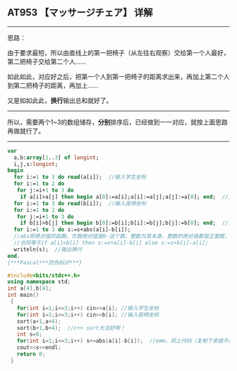 ## AT953 【マッサージチェア】 详解

------------
思路：

由于要求最短，所以由直线上的第一把椅子（从左往右观察）交给第一个人最好，第二把椅子交给第二个人......

如此如此，对应好之后，把第一个人到第一把椅子的距离求出来，再加上第二个人到第二把椅子的距离，再加上......

又是如如此此，**换行**输出总和就好了。

------------
所以，需要两个1~3的数组储存，**分别**排序后，已经做到一一对应，就按上面思路再做就行了。

------------
```pascal
var
  a,b:array[1..3] of longint;
  i,j,s:longint;
begin
  for i:=1 to 3 do read(a[i]);  //输入学生坐标
  for i:=1 to 2 do
   for j:=i+1 to 3 do
    if a[i]>a[j] then begin a[0]:=a[i];a[i]:=a[j];a[j]:=a[0]; end;  //对学生坐标进行从左到右排序（即从小到大），选排
  for i:=1 to 3 do read(b[i]);  //输入座椅坐标
  for i:=1 to 2 do
   for j:=i+1 to 3 do
    if b[i]>b[j] then begin b[0]:=b[i];b[i]:=b[j];b[j]:=b[0]; end;  //对座椅坐标进行从左到右排序
  for i:=1 to 3 do s:=s+abs(a[i]-b[i]);
  //abs即绝对值的函数，负数绝对值是0-这个数，整数为其本身，整数的绝对值都是正整数，因为要把s累加，所以必须是正整数，那么就需要用到abs函数。
  //也同等于if a[i]>b[i] then s:=s+a[i]-b[i] else s:=s+b[i]-a[i];
  writeln(s);  //输出换行
end.
{***Pascal***防伪标识***}
```

```cpp
#include<bits/stdc++.h>
using namespace std;
int a[4],b[4];
int main()
 {
   for(int i=1;i<=3;i++) cin>>a[i]; //输入学生坐标
   for(int i=1;i<=3;i++) cin>>b[i]; //输入座椅坐标
   sort(a+1,a+4);
   sort(b+1,b+4);  //c++ sort大法好啊！
   int s=0;
   for(int i=1;i<=3;i++) s+=abs(a[i]-b[i]);  //emm，同上代码（复制下来就不简洁了qwq）
   cout<<s<<endl;
   return 0;
 }
```
